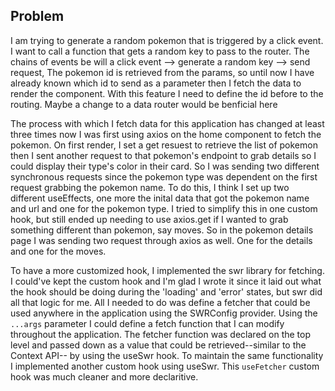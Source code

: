 ## Problem

I am trying to generate a random pokemon that is triggered by a click event. I want to call a function that gets a random key to pass to the router. The chains of events be will a click event --> generate a random key --> send request, The pokemon id is retrieved from the params, so until now I have already known which id to send as a parameter then I fetch the data to render the component. With this feature I need to define the id before to the routing. Maybe a change to a data router would be benficial here

The process with which I fetch data for this application has changed at least three times now I was first using axios on the home component to fetch the pokemon. On first render, I set a get resuest to retrieve the list of pokemon then I sent another request to that pokemon's endpoint to grab details so I could display their type's color in their card. So I was sending two different synchronous requests since the pokemon type was dependent on the first request grabbing the pokemon name. To do this, I think I set up two different useEffects, one more the inital data that got the pokemon name and url and one for the pokemon type. I tried to simplify this in one custom hook, but still ended up needing to use axios.get if I wanted to grab something different than pokemon, say moves. So in the pokemon details page I was sending two request through axios as well. One for the details and one for the moves.

To have a more customized hook, I implemented the swr library for fetching. I could've kept the custom hook and I'm glad I wrote it since it laid out what the hook should be doing during the 'loading' and 'error' states, but swr did all that logic for me. All I needed to do was define a fetcher that could be used anywhere in the application using the SWRConfig provider. Using the `...args` parameter I could define a fetch function that I can modify throughout the application. The fetcher function was declared on the top level and passed down as a value that could be retrieved--similar to the Context API-- by using the useSwr hook. To maintain the same functionality I implemented another custom hook using useSwr. This `useFetcher` custom hook was much cleaner and more declaritive.
